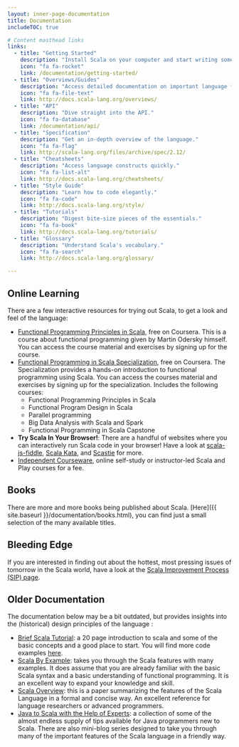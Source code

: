 ```yaml
---
layout: inner-page-documentation
title: Documentation
includeTOC: true

# Content masthead links
links:
  - title: "Getting Started"
    description: "Install Scala on your computer and start writing some Scala code!"
    icon: "fa fa-rocket"
    link: /documentation/getting-started/
  - title: "Overviews/Guides"
    description: "Access detailed documentation on important language features."
    icon: "fa fa-file-text"
    link: http://docs.scala-lang.org/overviews/
  - title: "API"
    description: "Dive straight into the API."
    icon: "fa fa-database"
    link: /documentation/api/
  - title: "Specification"
    description: "Get an in-depth overview of the language."
    icon: "fa fa-flag"
    link: http://scala-lang.org/files/archive/spec/2.12/
  - title: "Cheatsheets"
    description: "Access language constructs quickly."
    icon: "fa fa-list-alt"
    link: http://docs.scala-lang.org/cheatsheets/
  - title: "Style Guide"
    description: "Learn how to code elegantly."
    icon: "fa fa-code"
    link: http://docs.scala-lang.org/style/
  - title: "Tutorials"
    description: "Digest bite-size pieces of the essentials."
    icon: "fa fa-book"
    link: http://docs.scala-lang.org/tutorials/
  - title: "Glossary"
    description: "Understand Scala's vocabulary."
    icon: "fa fa-search"
    link: http://docs.scala-lang.org/glossary/

---
```


## Online Learning

There are a few interactive resources for trying out Scala, to get a look and feel of the language:

 * [Functional Programming Principles in Scala](https://www.coursera.org/course/progfun), free on Coursera. This is a course about functional programming given by Martin Odersky himself. You can access the course material and exercises by
 signing up for the course.
 * [Functional Programming in Scala Specialization](https://www.coursera.org/specializations/scala), free on Coursera. The Specialization provides a hands-on introduction to functional programming using Scala. You can access the courses material and exercises by signing up for the specialization. Includes the following courses:
    * Functional Programming Principles in Scala
    * Functional Program Design in Scala
    * Parallel programming
    * Big Data Analysis with Scala and Spark
    * Functional Programming in Scala Capstone
 * **Try Scala In Your Browser!**: There are a handful of websites where you can interactively run Scala code in your browser! Have a look at [scala-js-fiddle](http://www.scala-js-fiddle.com/), [Scala Kata](http://www.scalakata.com/), and [Scastie](http://scastie.org/) for more.
 * [Independent Courseware](http://getscala.com), online self-study or instructor-led Scala and Play courses for a fee.

## Books

There are more and more books being published about Scala. [Here]({{ site.baseurl  }}/documentation/books.html), you can find just a small selection of the many available titles.


## Bleeding Edge

If you are interested in finding out about the hottest, most pressing issues of tomorrow in the Scala world, have a look at the
[Scala Improvement Process (SIP) page](http://docs.scala-lang.org/sips/).

## Older Documentation

The documentation below may be a bit outdated, but provides insights into the (historical) design principles of
the language :

 * [Brief Scala Tutorial](http://www.scala-lang.org/docu/files/ScalaTutorial.pdf): a 20 page introduction to scala and some of the basic concepts and a good place to start. You will find more code examples [here](http://www.scala-lang.org/node/219).
 * [Scala By Example](http://www.scala-lang.org/docu/files/ScalaByExample.pdf): takes you through the Scala features with many examples. It does assume that you are already familiar with the basic Scala syntax and a basic understanding of functional programming. It is an excellent way to expand your knowledge and skill.
 * [Scala Overview](http://www.scala-lang.org/docu/files/ScalaOverview.pdf): this is a paper summarizing the features of the Scala Language in a formal and concise way. An excellent reference for language researchers or advanced programmers.
 * [Java to Scala with the Help of Experts](http://www.scala-lang.org/node/960): a collection of some of the almost endless supply of tips available for Java programmers new to Scala. There are also mini-blog series designed to take you through many of the important features of the Scala language in a friendly way.
